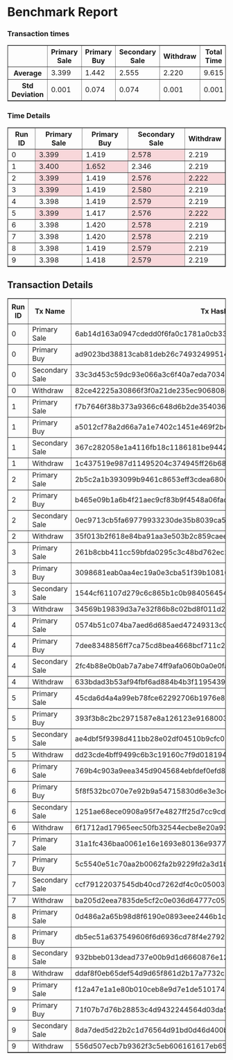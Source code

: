 # Benchmark Report
<style>
  .highlight {
    background-color: #f8d7da;
  }
</style>
### Transaction times

<table border="1">
<tr><th> </th>
<th>Primary Sale</th>
<th>Primary Buy</th>
<th>Secondary Sale</th>
<th>Withdraw</th>
<th>Total Time</th>
</tr>
<tr><th>Average</th><td>3.399</td><td>1.442</td><td>2.555</td><td>2.220</td><td>9.615</td></tr>
<tr><th>Std Deviation</th><td>0.001</td><td>0.074</td><td>0.074</td><td>0.001</td><td>0.001</td></tr>
</table>

### Time Details

<table border="1">
<thead>
<tr>
<th>Run ID</th>
<th>Primary Sale</th>
<th>Primary Buy</th>
<th>Secondary Sale</th>
<th>Withdraw</th>
</tr>
</thead>
<tr>
<td>0</td>
<td class="highlight">3.399</td>
<td>1.419</td>
<td class="highlight">2.578</td>
<td>2.219</td>
</tr>
<tr>
<td>1</td>
<td class="highlight">3.400</td>
<td class="highlight">1.652</td>
<td>2.346</td>
<td>2.219</td>
</tr>
<tr>
<td>2</td>
<td class="highlight">3.399</td>
<td>1.419</td>
<td class="highlight">2.576</td>
<td class="highlight">2.222</td>
</tr>
<tr>
<td>3</td>
<td class="highlight">3.399</td>
<td>1.419</td>
<td class="highlight">2.580</td>
<td>2.219</td>
</tr>
<tr>
<td>4</td>
<td>3.398</td>
<td>1.419</td>
<td class="highlight">2.579</td>
<td>2.219</td>
</tr>
<tr>
<td>5</td>
<td class="highlight">3.399</td>
<td>1.417</td>
<td class="highlight">2.576</td>
<td class="highlight">2.222</td>
</tr>
<tr>
<td>6</td>
<td>3.398</td>
<td>1.420</td>
<td class="highlight">2.578</td>
<td>2.219</td>
</tr>
<tr>
<td>7</td>
<td>3.398</td>
<td>1.420</td>
<td class="highlight">2.578</td>
<td>2.219</td>
</tr>
<tr>
<td>8</td>
<td>3.398</td>
<td>1.419</td>
<td class="highlight">2.579</td>
<td>2.219</td>
</tr>
<tr>
<td>9</td>
<td>3.398</td>
<td>1.418</td>
<td class="highlight">2.579</td>
<td>2.219</td>
</tr>
</table>

## Transaction Details

<style>
  .highlight {
    background-color: #f8d7da;
  }
</style>
<table border="1">
<thead>
<tr>
<th rowspan=2 >Run ID</th>
<th rowspan=2>Tx Name</th>
<th rowspan=2>Tx Hash</th>
<th rowspan=2>Fee</th>
<th colspan=2>Execution Units</th>
</tr>
<tr>
<th> Mem </th>
<th> Cpu </th>
</tr>
</thead>
<tr>
<td>0</td>
<td>Primary Sale</td>
<td>6ab14d163a0947cdedd0f6fa0c1781a0cb3381800006000ad9033cb283d2bdc8</td>
<td>179141</td>
<td>-</td>
<td>-</td>
</tr>
<tr>
<td>0</td>
<td>Primary Buy</td>
<td>ad9023bd38813cab81deb26c74932499514105640e46f7e2f7ea2c39e2c375e7</td>
<td>335747</td>
<td>1992720</td>
<td>536441539</td>
</tr>
<tr>
<td>0</td>
<td>Secondary Sale</td>
<td>33c3d453c59dc93e066a3c6f40a7eda70343d14ce550bb95a38f1c82c2a72b34</td>
<td>177557</td>
<td>-</td>
<td>-</td>
</tr>
<tr>
<td>0</td>
<td>Withdraw</td>
<td>82ce42225a30866f3f0a21de235ec906808c5235f8b1db3939643019dc0a0dbd</td>
<td>311448</td>
<td>1692736</td>
<td>457797856</td>
</tr>
<tr>
<td>1</td>
<td>Primary Sale</td>
<td>f7b7646f38b373a9366c648d6b2de35403660c88ef22162bd641a99f601289e2</td>
<td>179141</td>
<td>-</td>
<td>-</td>
</tr>
<tr>
<td>1</td>
<td>Primary Buy</td>
<td>a5012cf78a2d66a7a1e7402c1451e469f2b4342ad52511d7b2382db16114024f</td>
<td>335791</td>
<td>1992720</td>
<td>536441539</td>
</tr>
<tr>
<td>1</td>
<td>Secondary Sale</td>
<td>367c282058e1a4116fb18c1186181be94420ec619f6242cd30256f8ea107189c</td>
<td>177557</td>
<td>-</td>
<td>-</td>
</tr>
<tr>
<td>1</td>
<td>Withdraw</td>
<td>1c437519e987d11495204c374945ff26b68bee6d36c4d2cbcf31c69d68e49b83</td>
<td>311448</td>
<td>1692736</td>
<td>457797856</td>
</tr>
<tr>
<td>2</td>
<td>Primary Sale</td>
<td>2b5c2a1b393099b9461c8653eff3cdea680c74abc7107e093dae2564acb3f1d2</td>
<td>179141</td>
<td>-</td>
<td>-</td>
</tr>
<tr>
<td>2</td>
<td>Primary Buy</td>
<td>b465e09b1a6b4f21aec9cf83b9f4548a06fad75a9af57ecab497b177afe74448</td>
<td>335835</td>
<td>1992720</td>
<td>536441539</td>
</tr>
<tr>
<td>2</td>
<td>Secondary Sale</td>
<td>0ec9713cb5fa69779933230de35b8039ca54f666d35338537337eefa80d58c57</td>
<td>177557</td>
<td>-</td>
<td>-</td>
</tr>
<tr>
<td>2</td>
<td>Withdraw</td>
<td>35f013b2f618e84ba91aa3e503b2c859caee9aac25b0b5cbd307a3212492cf77</td>
<td>311448</td>
<td>1692736</td>
<td>457797856</td>
</tr>
<tr>
<td>3</td>
<td>Primary Sale</td>
<td>261b8cbb411cc59bfda0295c3c48bd762ec10cb93aba65f126f3e6ea41f4edea</td>
<td>179141</td>
<td>-</td>
<td>-</td>
</tr>
<tr>
<td>3</td>
<td>Primary Buy</td>
<td>3098681eab0aa4ec19a0e3cba51f39b10816c0af8c0f077607d811901e066935</td>
<td>335835</td>
<td>1992720</td>
<td>536441539</td>
</tr>
<tr>
<td>3</td>
<td>Secondary Sale</td>
<td>1544cf61107d279c6c865b1c0b9840564544248b6c31bd2e4ce1b512585fb059</td>
<td>177557</td>
<td>-</td>
<td>-</td>
</tr>
<tr>
<td>3</td>
<td>Withdraw</td>
<td>34569b19839d3a7e32f86b8c02bd8f011d23f89294c2188b844fab4970151466</td>
<td>311448</td>
<td>1692736</td>
<td>457797856</td>
</tr>
<tr>
<td>4</td>
<td>Primary Sale</td>
<td>0574b51c074ba7aed6d685aed47249313c08e4fd51310a78484c24aaf6913f9e</td>
<td>179141</td>
<td>-</td>
<td>-</td>
</tr>
<tr>
<td>4</td>
<td>Primary Buy</td>
<td>7dee8348856ff7ca75cd8bea4668bcf711c20b1e082a1920624b79a70b58c798</td>
<td>335835</td>
<td>1992720</td>
<td>536441539</td>
</tr>
<tr>
<td>4</td>
<td>Secondary Sale</td>
<td>2fc4b88e0b0ab7a7abe74ff9afa060b0a0e0fa101cc9662fe66665c5abd62231</td>
<td>177557</td>
<td>-</td>
<td>-</td>
</tr>
<tr>
<td>4</td>
<td>Withdraw</td>
<td>633bdad3b53af94fbf6ad884b4b3f1195439192d95f7cebe7a521dfc68bc3686</td>
<td>311448</td>
<td>1692736</td>
<td>457797856</td>
</tr>
<tr>
<td>5</td>
<td>Primary Sale</td>
<td>45cda6d4a4a99eb78fce62292706b1976e87eda88749883b67d0ad7bf92651a1</td>
<td>179141</td>
<td>-</td>
<td>-</td>
</tr>
<tr>
<td>5</td>
<td>Primary Buy</td>
<td>393f3b8c2bc2971587e8a126123e9168003e1728235efb9b78c1db9d7dd432e7</td>
<td>335835</td>
<td>1992720</td>
<td>536441539</td>
</tr>
<tr>
<td>5</td>
<td>Secondary Sale</td>
<td>ae4dbf5f9398d411bb28e02df04510b9cfc070c238981f546206a96b7c13a8fb</td>
<td>177557</td>
<td>-</td>
<td>-</td>
</tr>
<tr>
<td>5</td>
<td>Withdraw</td>
<td>dd23cde4bff9499c6b3c19160c7f9d01819482198367fb206c30db679760570e</td>
<td>311448</td>
<td>1692736</td>
<td>457797856</td>
</tr>
<tr>
<td>6</td>
<td>Primary Sale</td>
<td>769b4c903a9eea345d9045684ebfdef0efd8b8f24150aa1ada2324c997cac873</td>
<td>179141</td>
<td>-</td>
<td>-</td>
</tr>
<tr>
<td>6</td>
<td>Primary Buy</td>
<td>5f8f532bc070e7e92b9a54715830d6e3e3cefb963565a5d87ee4bb60b514b7e8</td>
<td>335835</td>
<td>1992720</td>
<td>536441539</td>
</tr>
<tr>
<td>6</td>
<td>Secondary Sale</td>
<td>1251ae68ece0908a95f7e4827ff25d7cc9cd86767b8ac0d5ac2bd19c3a71ea6e</td>
<td>177557</td>
<td>-</td>
<td>-</td>
</tr>
<tr>
<td>6</td>
<td>Withdraw</td>
<td>6f1712ad17965eec50fb32544ecbe8e20a936ef41a3c7f51d4e968ae6319e529</td>
<td>311448</td>
<td>1692736</td>
<td>457797856</td>
</tr>
<tr>
<td>7</td>
<td>Primary Sale</td>
<td>31a1fc436baa0061e16e1693e80136e93775488733a3797a8e0edd7a566d7e21</td>
<td>179141</td>
<td>-</td>
<td>-</td>
</tr>
<tr>
<td>7</td>
<td>Primary Buy</td>
<td>5c5540e51c70aa2b0062fa2b9229fd2a3d1be8b72f74be11998aa400d7b91c0d</td>
<td>335835</td>
<td>1992720</td>
<td>536441539</td>
</tr>
<tr>
<td>7</td>
<td>Secondary Sale</td>
<td>ccf79122037545db40cd7262df4c0c05003b785803af7963f3b55813861efc95</td>
<td>177557</td>
<td>-</td>
<td>-</td>
</tr>
<tr>
<td>7</td>
<td>Withdraw</td>
<td>ba205d2eea7835de5cf2c0e036d64777c0529c043a9ef356390ece7d84745212</td>
<td>311448</td>
<td>1692736</td>
<td>457797856</td>
</tr>
<tr>
<td>8</td>
<td>Primary Sale</td>
<td>0d486a2a65b98d8f6190e0893eee2446b1cde850a609de7dae1b5cfe373fb7ac</td>
<td>179141</td>
<td>-</td>
<td>-</td>
</tr>
<tr>
<td>8</td>
<td>Primary Buy</td>
<td>db5ec51a637549606f6d6936cd78f4e2792748161f8e9f44625769818bc202d5</td>
<td>335835</td>
<td>1992720</td>
<td>536441539</td>
</tr>
<tr>
<td>8</td>
<td>Secondary Sale</td>
<td>932bbeb013dead737e00b9d1d6660876e128e8e751649f0abf9ec5c29c5f4596</td>
<td>177557</td>
<td>-</td>
<td>-</td>
</tr>
<tr>
<td>8</td>
<td>Withdraw</td>
<td>ddaf8f0eb65def54d9d65f861d2b17a7732c24376770438a18ba68b6a0c42eaf</td>
<td>311448</td>
<td>1692736</td>
<td>457797856</td>
</tr>
<tr>
<td>9</td>
<td>Primary Sale</td>
<td>f12a47e1a1e80b010ceb8e9d7e1de5101743e8bff3605c60f5800aa3222e6a30</td>
<td>179141</td>
<td>-</td>
<td>-</td>
</tr>
<tr>
<td>9</td>
<td>Primary Buy</td>
<td>71f07b7d76b28853c4d9432244564d03da50cddf68641b7600b9d5b6351b54b8</td>
<td>335835</td>
<td>1992720</td>
<td>536441539</td>
</tr>
<tr>
<td>9</td>
<td>Secondary Sale</td>
<td>8da7ded5d22b2c1d76564d91bd0d46d400b8ca7a95f23b5f1c19197d42e1a2d3</td>
<td>177557</td>
<td>-</td>
<td>-</td>
</tr>
<tr>
<td>9</td>
<td>Withdraw</td>
<td>556d507ecb7b9362f3c5eb606161617eb65e8d2247217b69bad3565cf7aa34db</td>
<td>311448</td>
<td>1692736</td>
<td>457797856</td>
</tr>
</table>
